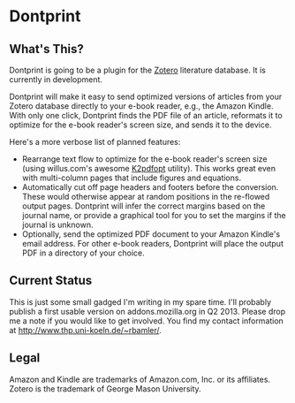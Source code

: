Dontprint
===============================

What's This?
-------------------------------

Dontprint is going to be a plugin for the [Zotero](http://www.zotero.org/) literature database. It is currently in development.

Dontprint will make it easy to send optimized versions of articles from your Zotero database directly to your e-book reader, e.g., the Amazon Kindle. With only one click, Dontprint finds the PDF file of an article, reformats it to optimize for the e-book reader's screen size, and sends it to the device.

Here's a more verbose list of planned features:

* Rearrange text flow to optimize for the e-book reader's screen size (using willus.com's awesome [K2pdfopt](http://www.willus.com/k2pdfopt/) utility). This works great even with multi-column pages that include figures and equations.
* Automatically cut off page headers and footers before the conversion. These would otherwise appear at random positions in the re-flowed output pages. Dontprint will infer the correct margins based on the journal name, or provide a graphical tool for you to set the margins if the journal is unknown.
* Optionally, send the optimized PDF document to your Amazon Kindle's email address. For other e-book readers, Dontprint will place the output PDF in a directory of your choice.


Current Status
-------------------------------

This is just some small gadged I'm writing in my spare time. I'll probably publish a first usable version on addons.mozilla.org in Q2 2013. Please drop me a note if you would like to get involved. You find my contact information at http://www.thp.uni-koeln.de/~rbamler/.


Legal
--------------------------------
Amazon and Kindle are trademarks of Amazon.com, Inc. or its affiliates. Zotero is the trademark of George Mason University.
